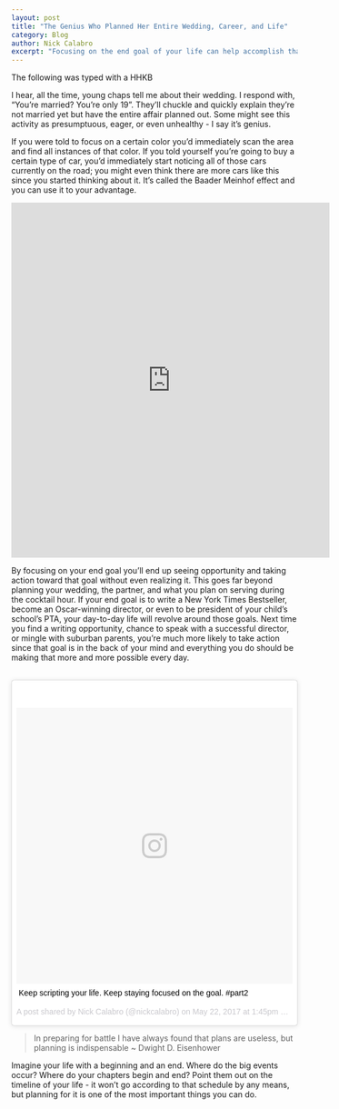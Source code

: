 ```yaml
---
layout: post
title: "The Genius Who Planned Her Entire Wedding, Career, and Life"
category: Blog
author: Nick Calabro
excerpt: "Focusing on the end goal of your life can help accomplish that goal"
---
```


<meta name="twitter:card" content="summary" />
<meta name="twitter:site" content="@NickCalabs" />
<meta name="twitter:title" content="{{ page.title }}" />
<meta name="twitter:description" content="Nick Calabro's Blog" />

<div class="message">The following was typed with a HHKB</div>

I hear, all the time, young chaps tell me about their wedding. I respond with, “You’re married? You’re only 19”. They’ll chuckle and quickly explain they’re not married yet but have the entire affair planned out. Some might see this activity as presumptuous, eager, or even unhealthy - I say it’s genius. 

If you were told to focus on a certain color you’d immediately scan the area and find all instances of that color. If you told yourself you’re going to buy a certain type of car, you’d immediately start noticing all of those cars currently on the road; you might even think there are more cars like this since you started thinking about it. It’s called the Baader Meinhof effect and you can use it to your advantage.

<iframe src="https://www.facebook.com/plugins/video.php?href=https%3A%2F%2Fwww.facebook.com%2Fnickcalabs%2Fvideos%2F1829431847375119%2F&show_text=1&width=560" width="560" height="625" style="border:none;overflow:hidden" scrolling="no" frameborder="0" allowTransparency="true"></iframe>

By focusing on your end goal you’ll end up seeing opportunity and taking action toward that goal without even realizing it. This goes far beyond planning your wedding, the partner, and what you plan on serving during the cocktail hour. If your end goal is to write a New York Times Bestseller, become an Oscar-winning director, or even to be president of your child’s school’s PTA, your day-to-day life will revolve around those goals. Next time you find a writing opportunity, chance to speak with a successful director, or mingle with suburban parents, you’re much more likely to take action since that goal is in the back of your mind and everything you do should be making that more and more possible every day.

<br>

<blockquote class="instagram-media" data-instgrm-captioned data-instgrm-version="7" style=" background:#FFF; border:0; border-radius:3px; box-shadow:0 0 1px 0 rgba(0,0,0,0.5),0 1px 10px 0 rgba(0,0,0,0.15); margin: 1px; max-width:658px; padding:0; width:99.375%; width:-webkit-calc(100% - 2px); width:calc(100% - 2px);"><div style="padding:8px;"> <div style=" background:#F8F8F8; line-height:0; margin-top:40px; padding:50.0% 0; text-align:center; width:100%;"> <div style=" background:url(data:image/png;base64,iVBORw0KGgoAAAANSUhEUgAAACwAAAAsCAMAAAApWqozAAAABGdBTUEAALGPC/xhBQAAAAFzUkdCAK7OHOkAAAAMUExURczMzPf399fX1+bm5mzY9AMAAADiSURBVDjLvZXbEsMgCES5/P8/t9FuRVCRmU73JWlzosgSIIZURCjo/ad+EQJJB4Hv8BFt+IDpQoCx1wjOSBFhh2XssxEIYn3ulI/6MNReE07UIWJEv8UEOWDS88LY97kqyTliJKKtuYBbruAyVh5wOHiXmpi5we58Ek028czwyuQdLKPG1Bkb4NnM+VeAnfHqn1k4+GPT6uGQcvu2h2OVuIf/gWUFyy8OWEpdyZSa3aVCqpVoVvzZZ2VTnn2wU8qzVjDDetO90GSy9mVLqtgYSy231MxrY6I2gGqjrTY0L8fxCxfCBbhWrsYYAAAAAElFTkSuQmCC); display:block; height:44px; margin:0 auto -44px; position:relative; top:-22px; width:44px;"></div></div> <p style=" margin:8px 0 0 0; padding:0 4px;"> <a href="https://www.instagram.com/p/BUaJPkoAIHN/" style=" color:#000; font-family:Arial,sans-serif; font-size:14px; font-style:normal; font-weight:normal; line-height:17px; text-decoration:none; word-wrap:break-word;" target="_blank">Keep scripting your life. Keep staying focused on the goal. #part2</a></p> <p style=" color:#c9c8cd; font-family:Arial,sans-serif; font-size:14px; line-height:17px; margin-bottom:0; margin-top:8px; overflow:hidden; padding:8px 0 7px; text-align:center; text-overflow:ellipsis; white-space:nowrap;">A post shared by Nick Calabro (@nickcalabro) on <time style=" font-family:Arial,sans-serif; font-size:14px; line-height:17px;" datetime="2017-05-22T20:45:09+00:00">May 22, 2017 at 1:45pm PDT</time></p></div></blockquote>
<script async defer src="//platform.instagram.com/en_US/embeds.js"></script>

>In preparing for battle I have always found that plans are useless, but planning is indispensable ~ Dwight D. Eisenhower

Imagine your life with a beginning and an end. Where do the big events occur? Where do your chapters begin and end? Point them out on the timeline of your life - it won’t go according to that schedule by any means, but planning for it is one of the most important things you can do. 